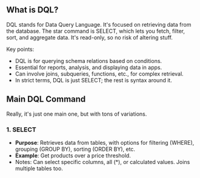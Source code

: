 ## What is DQL?

DQL stands for Data Query Language. It's focused on retrieving data from the database. The star command is SELECT, which lets you fetch, filter, sort, and aggregate data. It's read-only, so no risk of altering stuff.

Key points:

- DQL is for querying schema relations based on conditions.
- Essential for reports, analysis, and displaying data in apps.
- Can involve joins, subqueries, functions, etc., for complex retrieval.
- In strict terms, DQL is just SELECT; the rest is syntax around it.

## Main DQL Command

Really, it's just one main one, but with tons of variations.

### 1. SELECT

- **Purpose**: Retrieves data from tables, with options for filtering (WHERE), grouping (GROUP BY), sorting (ORDER BY), etc.
- **Example**: Get products over a price threshold.
- Notes: Can select specific columns, all (\*), or calculated values. Joins multiple tables too.
